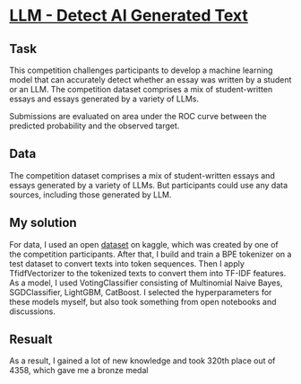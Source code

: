 # [LLM - Detect AI Generated Text](https://www.kaggle.com/competitions/llm-detect-ai-generated-text/overview)
## Task
This competition challenges participants to develop a machine learning model that can accurately detect whether an essay was written by a student or an LLM. 
The competition dataset comprises a mix of student-written essays and essays generated by a variety of LLMs.  
  
Submissions are evaluated on area under the ROC curve between the predicted probability and the observed target.
## Data
The competition dataset comprises a mix of student-written essays and essays generated by a variety of LLMs. 
But participants could use any data sources, including those generated by LLM.
## My solution
For data, I used an open [dataset](https://www.kaggle.com/datasets/thedrcat/daigt-v2-train-dataset) on kaggle, which was created by one of the competition participants.
After that, I build and train a BPE tokenizer on a test dataset to convert texts into token sequences. 
Then I apply TfidfVectorizer to the tokenized texts to convert them into TF-IDF features.
As a model, I used VotingClassifier consisting of Multinomial Naive Bayes, SGDClassifier, LightGBM, CatBoost. 
I selected the hyperparameters for these models myself, but also took something from open notebooks and discussions.
## Resualt
As a result, I gained a lot of new knowledge and took 320th place out of 4358, which gave me a bronze medal
